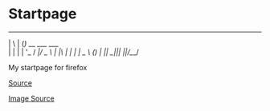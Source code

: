 # Startpage
 _   _ _                 
| \ | (_)_ __  ___  ___  
|  \| | | '_ \/ __|/ _ \ 
| |\  | | | | \__ \ (_) |
|_| \_|_|_| |_|___/\___/ 

My startpage for firefox 

[Source](https://github.com/PrettyCoffee/yet-another-generic-startpage)

[Image Source](https://e4p7c9i3.stackpathcdn.com/wp-content/uploads/2019/05/tumblr_p22wjjM6nX1vjxiz1o1_1280.gif?iv=584)

